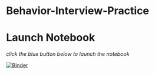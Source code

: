 # Behavior-Interview-Practice
# Launch Notebook
*click the blue button below to launch the notebook*

[![Binder](https://mybinder.org/badge_logo.svg)](https://mybinder.org/v2/gh/PiroteQueen/Behavior-Interview-Practice/master)

